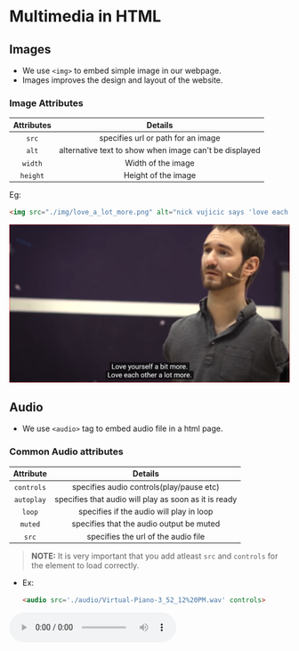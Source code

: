 # Multimedia in HTML

## Images
- We use `<img>` to embed simple image in our webpage.
- Images improves the design and layout of the website.
### Image Attributes
|Attributes|Details|
|:---:|:---:|
|`src`|specifies url or path for an image|
|`alt`|alternative text to show when image can't be displayed|
|`width`|Width of the image|
|`height`|Height of the image|

Eg:
```html
<img src="./img/love_a_lot_more.png" alt="nick vujicic says 'love each other a lot more'">
```
![nick vujicic says "Love each other a lot more"](./img/love_a_lot_more.png)

## Audio
- We use `<audio>` tag to embed audio file in a html page.
### Common Audio attributes
|Attribute|Details|
|:---:|:---:|
|`controls`|specifies audio controls(play/pause etc)|
|`autoplay`|specifies that audio will play as soon as it is ready|
|`loop`|specifies if the audio will play in loop|
|`muted`|specifies that the audio output be muted|
|`src`|specifies the url of the audio file|

> **NOTE:** It is very important that you add atleast `src` and `controls` for the element to load correctly.

- Ex:
    ```html
    <audio src='./audio/Virtual-Piano-3_52_12%20PM.wav' controls>
    ```
<audio src='./audio/Virtual-Piano-3_52_12%20PM.wav' controls>
